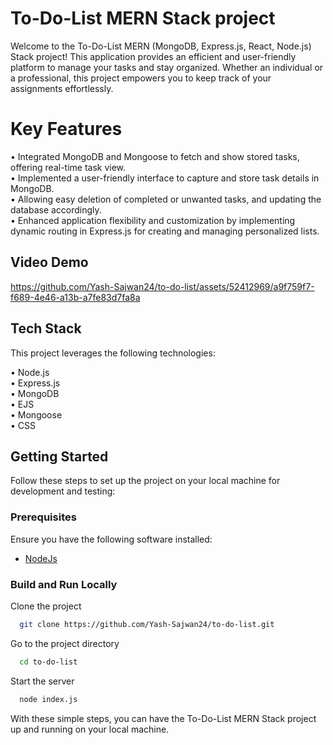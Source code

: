 # To-Do-List MERN Stack project

Welcome to the To-Do-List MERN (MongoDB, Express.js, React, Node.js) Stack project! This application provides an efficient and user-friendly platform to manage your tasks and stay organized. Whether an individual or a professional, this project empowers you to keep track of your assignments effortlessly.

# Key Features

• Integrated MongoDB and Mongoose to fetch and show stored tasks, offering real-time task view. <br>
• Implemented a user-friendly interface to capture and store task details in MongoDB. <br>
• Allowing easy deletion of completed or unwanted tasks, and updating the database accordingly. <br>
• Enhanced application flexibility and customization by implementing dynamic routing in Express.js for creating and managing personalized lists. <br>

## Video Demo



https://github.com/Yash-Sajwan24/to-do-list/assets/52412969/a9f759f7-f689-4e46-a13b-a7fe83d7fa8a

## Tech Stack

This project leverages the following technologies:

• Node.js <br>
• Express.js  <br>
• MongoDB <br>
• EJS <br>
• Mongoose <br>
• CSS <br>




## Getting Started

Follow these steps to set up the project on your local machine for development and testing:

### Prerequisites

Ensure you have the following software installed:

- [NodeJs](https://nodejs.org/en/download/)


### Build and Run Locally






Clone the project
```bash
  git clone https://github.com/Yash-Sajwan24/to-do-list.git
```

Go to the project directory

```bash
  cd to-do-list
```
Start the server 

```bash
  node index.js
```

With these simple steps, you can have the To-Do-List MERN Stack project up and running on your local machine.
